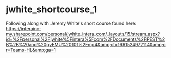 # jwhite_shortcourse_1
Following along with Jeremy White's short course found here: https://interainc-my.sharepoint.com/personal/jwhite_intera_com/_layouts/15/stream.aspx?id=%2Fpersonal%2Fjwhite%5Fintera%5Fcom%2FDocuments%2FPEST%2B%2B%20and%20pyEMU%20101%2Emp4&amp;ct=1661524972114&amp;or=Teams-HL&amp;ga=1
